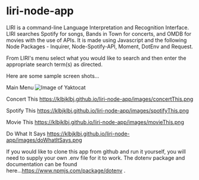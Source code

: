 # liri-node-app

LIRI is a command-line Language Interpretation and Recognition Interface.  LIRI searches Spotify for songs, Bands in Town for concerts, and OMDB for movies with the use of APIs.  It is made using Javascript and the following Node Packages - Inquirer, Node-Spotify-API, Moment, DotEnv and Request.

From LIRI's menu select what you would like to search and then enter the appropriate search term(s) as directed.

Here are some sample screen shots...

  Main Menu 
  ![Image of Yaktocat](https://klbjklbj.github.io/liri-node-app/images/menu.png)
    
  Concert This https://klbjklbj.github.io/liri-node-app/images/concertThis.png
  
  Spotify This https://klbjklbj.github.io/liri-node-app/images/spotifyThis.png
  
  Movie This https://klbjklbj.github.io/liri-node-app/images/movieThis.png
  
  Do What It Says https://klbjklbj.github.io/liri-node-app/images/doWhatItSays.png
  
If you would like to clone this app from github and run it yourself, you will need to supply your own .env file for it to work. The dotenv package and documentation can be found here...https://www.npmjs.com/package/dotenv .
  
  
